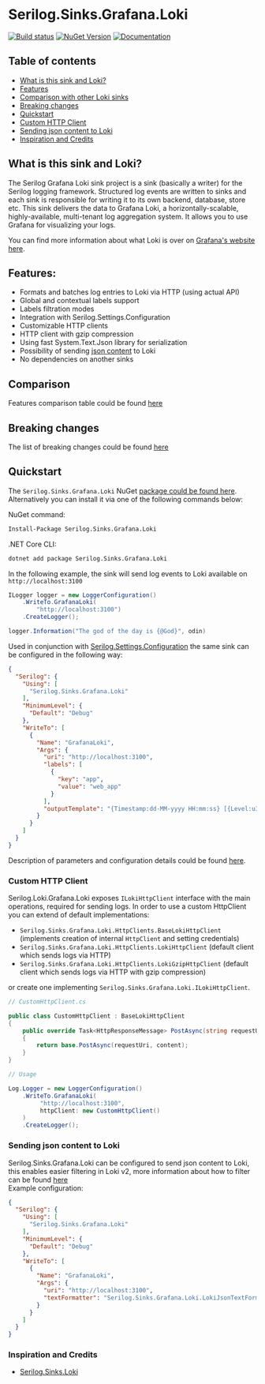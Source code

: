 # Serilog.Sinks.Grafana.Loki

[![Build status](https://github.com/mishamyte/serilog-sinks-grafana-loki/workflows/CI/badge.svg)](https://github.com/mishamyte/serilog-sinks-grafana-loki/actions?query=workflow%3ACI)
[![NuGet Version](https://img.shields.io/nuget/v/Serilog.Sinks.Grafana.Loki)](https://www.nuget.org/packages/Serilog.Sinks.Grafana.Loki)
[![Documentation](https://img.shields.io/badge/docs-wiki-blueviolet.svg)](https://github.com/mishamyte/serilog-sinks-grafana-loki/wiki)

## Table of contents
- [What is this sink and Loki?](#what-is-this)
- [Features](#features)
- [Comparison with other Loki sinks](#comparison)
- [Breaking changes](#breaking-changes)
- [Quickstart](#quickstart)
- [Custom HTTP Client](#custom-http-client)
- [Sending json content to Loki](#sending-json-content-to-loki)
- [Inspiration and Credits](#inspiration-and-credits)

## What is this sink and Loki?

The Serilog Grafana Loki sink project is a sink (basically a writer) for the Serilog logging framework. Structured log events are written to sinks and each sink is responsible for writing it to its own backend, database, store etc. This sink delivers the data to Grafana Loki, a horizontally-scalable, highly-available, multi-tenant log aggregation system. It allows you to use Grafana for visualizing your logs.

You can find more information about what Loki is over on [Grafana's website here](https://grafana.com/loki).

## Features:
- Formats and batches log entries to Loki via HTTP (using actual API)
- Global and contextual labels support
- Labels filtration modes
- Integration with Serilog.Settings.Configuration
- Customizable HTTP clients
- HTTP client with gzip compression
- Using fast System.Text.Json library for serialization
- Possibility of sending [json content](https://grafana.com/blog/2020/10/28/loki-2.0-released-transform-logs-as-youre-querying-them-and-set-up-alerts-within-loki/) to Loki
- No dependencies on another sinks

## Comparison
Features comparison table could be found [here](https://github.com/mishamyte/serilog-sinks-grafana-loki/wiki/Comparison-with-another-Loki-sinks)

## Breaking changes
The list of breaking changes could be found [here](https://github.com/mishamyte/serilog-sinks-grafana-loki/wiki/Breaking-changes)

## Quickstart
The `Serilog.Sinks.Grafana.Loki` NuGet [package could be found here](https://www.nuget.org/packages/Serilog.Sinks.Grafana.Loki). Alternatively you can install it via one of the following commands below:

NuGet command:
```bash
Install-Package Serilog.Sinks.Grafana.Loki
```
.NET Core CLI:
```bash
dotnet add package Serilog.Sinks.Grafana.Loki
```

In the following example, the sink will send log events to Loki available on `http://localhost:3100`
```csharp
ILogger logger = new LoggerConfiguration()
    .WriteTo.GrafanaLoki(
        "http://localhost:3100")
    .CreateLogger();

logger.Information("The god of the day is {@God}", odin)
```

Used in conjunction with [Serilog.Settings.Configuration](https://github.com/serilog/serilog-settings-configuration) the same sink can be configured in the following way:

```json
{
  "Serilog": {
    "Using": [
      "Serilog.Sinks.Grafana.Loki"
    ],
    "MinimumLevel": {
      "Default": "Debug"
    },
    "WriteTo": [
      {
        "Name": "GrafanaLoki",
        "Args": {
          "uri": "http://localhost:3100",
          "labels": [
            {
              "key": "app",
              "value": "web_app"
            }
          ],
          "outputTemplate": "{Timestamp:dd-MM-yyyy HH:mm:ss} [{Level:u3}] [{ThreadId}] {Message}{NewLine}{Exception}"
        }
      }
    ]
  }
}
```

Description of parameters and configuration details could be found [here](https://github.com/mishamyte/serilog-sinks-grafana-loki/wiki/Application-settings).

### Custom HTTP Client
Serilog.Loki.Grafana.Loki exposes `ILokiHttpClient` interface with the main operations, required for sending logs.
In order to use a custom HttpClient you can extend of default implementations:
- `Serilog.Sinks.Grafana.Loki.HttpClients.BaseLokiHttpClient` (implements creation of internal `HttpClient` and setting credentials)
- `Serilog.Sinks.Grafana.Loki.HttpClients.LokiHttpClient` (default client which sends logs via HTTP)
- `Serilog.Sinks.Grafana.Loki.HttpClients.LokiGzipHttpClient` (default client which sends logs via HTTP with gzip compression)
  
or create one implementing `Serilog.Sinks.Grafana.Loki.ILokiHttpClient`.

```csharp
// CustomHttpClient.cs

public class CustomHttpClient : BaseLokiHttpClient
{
    public override Task<HttpResponseMessage> PostAsync(string requestUri, Stream contentStream);
    {
        return base.PostAsync(requestUri, content);
    }
}
```
```csharp
// Usage

Log.Logger = new LoggerConfiguration()
    .WriteTo.GrafanaLoki(
         "http://localhost:3100",
         httpClient: new CustomHttpClient()
    )
    .CreateLogger();
```

### Sending json content to Loki
Serilog.Sinks.Grafana.Loki can be configured to send json content to Loki, this enables easier filtering in Loki v2, more information about how to filter can be found [here](https://grafana.com/blog/2020/10/28/loki-2.0-released-transform-logs-as-youre-querying-them-and-set-up-alerts-within-loki/)  
Example configuration:
```json
{
  "Serilog": {
    "Using": [
      "Serilog.Sinks.Grafana.Loki"
    ],
    "MinimumLevel": {
      "Default": "Debug"
    },
    "WriteTo": [
      {
        "Name": "GrafanaLoki",
        "Args": {
          "uri": "http://localhost:3100",
          "textFormatter": "Serilog.Sinks.Grafana.Loki.LokiJsonTextFormatter, Serilog.Sinks.Grafana.Loki"
        }
      }
    ]
  }
}
```

### Inspiration and Credits
- [Serilog.Sinks.Loki](https://github.com/JosephWoodward/Serilog-Sinks-Loki)
